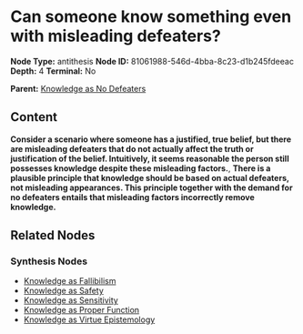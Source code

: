 # Can someone know something even with misleading defeaters?

**Node Type:** antithesis
**Node ID:** 81061988-546d-4bba-8c23-d1b245fdeeac
**Depth:** 4
**Terminal:** No

**Parent:** [Knowledge as No Defeaters](knowledge-as-no-defeaters-synthesis-1aa8c8d7-3931-4a5d-9e33-c360ec92422f.md)

## Content

**Consider a scenario where someone has a justified, true belief, but there are misleading defeaters that do not actually affect the truth or justification of the belief. Intuitively, it seems reasonable the person still possesses knowledge despite these misleading factors.**, **There is a plausible principle that knowledge should be based on actual defeaters, not misleading appearances. This principle together with the demand for no defeaters entails that misleading factors incorrectly remove knowledge.**

## Related Nodes

### Synthesis Nodes

- [Knowledge as Fallibilism](knowledge-as-fallibilism-synthesis-d03ef7fd-29bd-4b46-96ad-6ac28dc872e2.md)
- [Knowledge as Safety](knowledge-as-safety-synthesis-6769c51d-facc-48a1-9254-c12a953993f7.md)
- [Knowledge as Sensitivity](knowledge-as-sensitivity-synthesis-c716aa7e-ed88-4e47-8c80-62d34add5ae0.md)
- [Knowledge as Proper Function](knowledge-as-proper-function-synthesis-63372b03-32e3-416f-9678-f891a6e7d071.md)
- [Knowledge as Virtue Epistemology](knowledge-as-virtue-epistemology-synthesis-e1f8f9bd-e8ef-4246-acbd-05408b264f26.md)

